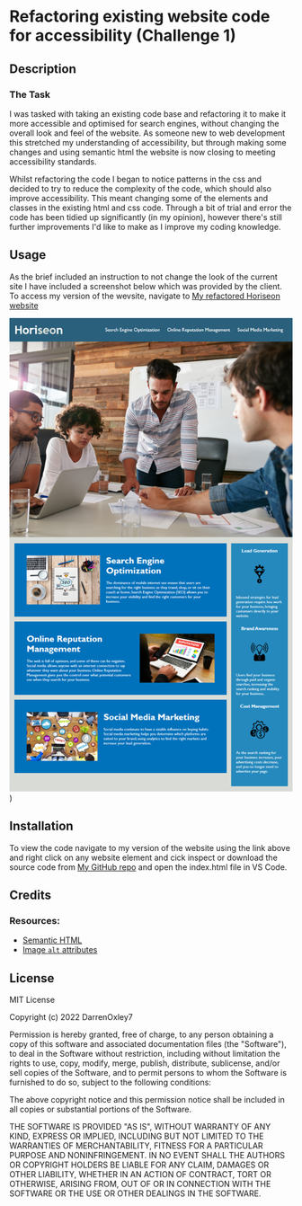 # Refactoring existing website code for accessibility (Challenge 1)

## Description

### The Task

I was tasked with taking an existing code base and refactoring it to make it more accessible and optimised for search engines, without changing the overall look and feel of the website. As someone new to web development this stretched my understanding of accessibility, but through making some changes and using semantic html the website is now closing to meeting accessibility standards. 

Whilst refactoring the code I began to notice patterns in the css and decided to try to reduce the complexity of the code, which should also improve accessibility. This meant changing some of the elements and classes in the existing html and css code. Through a bit of trial and error the code has been tidied up significantly (in my opinion), however there's still further improvements I'd like to make as I improve my coding knowledge.

## Usage

As the brief included an instruction to not change the look of the current site I have included a screenshot below which was provided by the client. To access my version of the wevsite, navigate to [My refactored Horiseon website ](https://darrenoxley7.github.io/challenge-1/)

![Horiseon Website image](https://github.com/DarrenOxley7/challenge-1/blob/main/assets/images/01-html-css-git-challenge-demo.png))

## Installation

To view the code navigate to my version of the website using the link above and right click on any website element and cick inspect or download the source code from [My GitHub repo](https://github.com/DarrenOxley7/challenge-1.git) and open the index.html file in VS Code.

## Credits

### Resources:

* [Semantic HTML](https://www.w3schools.com/html/html5_semantic_elements.asp)
* [Image `alt` attributes](https://www.w3schools.com/tags/att_img_alt.asp)


## License

MIT License

Copyright (c) 2022 DarrenOxley7

Permission is hereby granted, free of charge, to any person obtaining a copy
of this software and associated documentation files (the "Software"), to deal
in the Software without restriction, including without limitation the rights
to use, copy, modify, merge, publish, distribute, sublicense, and/or sell
copies of the Software, and to permit persons to whom the Software is
furnished to do so, subject to the following conditions:

The above copyright notice and this permission notice shall be included in all
copies or substantial portions of the Software.

THE SOFTWARE IS PROVIDED "AS IS", WITHOUT WARRANTY OF ANY KIND, EXPRESS OR
IMPLIED, INCLUDING BUT NOT LIMITED TO THE WARRANTIES OF MERCHANTABILITY,
FITNESS FOR A PARTICULAR PURPOSE AND NONINFRINGEMENT. IN NO EVENT SHALL THE
AUTHORS OR COPYRIGHT HOLDERS BE LIABLE FOR ANY CLAIM, DAMAGES OR OTHER
LIABILITY, WHETHER IN AN ACTION OF CONTRACT, TORT OR OTHERWISE, ARISING FROM,
OUT OF OR IN CONNECTION WITH THE SOFTWARE OR THE USE OR OTHER DEALINGS IN THE
SOFTWARE.

